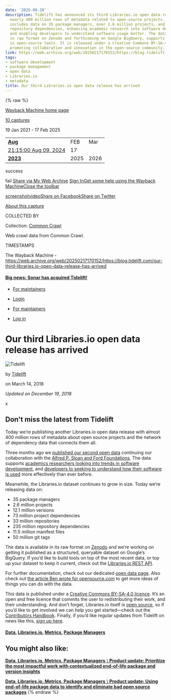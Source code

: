 ```yaml
---
date: '2025-09-20'
description: Tidelift has announced its third Libraries.io open data release, featuring
  nearly 400 million rows of metadata related to open-source projects. This release
  includes data on 35 package managers, over 2.6 million projects, and 235 million
  repository dependencies, enhancing academic research into software development trends
  and enabling developers to understand software usage better. The dataset, available
  in raw format on Zenodo and forthcoming on Google BigQuery, supports scalability
  in open-source tools. It is released under a Creative Commons BY-SA-4.0 license,
  promoting collaboration and innovation in the open-source community.
link: https://web.archive.org/web/20250217170152/https://blog.tidelift.com/our-third-libraries.io-open-data-release-has-arrived
tags:
- software development
- package management
- open data
- Libraries.io
- metadata
title: Our third Libraries.io open data release has arrived
---
```

{% raw %}

[Wayback Machine home page](https://web.archive.org/web/ "Wayback Machine home page")

[10 captures](https://web.archive.org/web/20250217170152*/https://blog.tidelift.com/our-third-libraries.io-open-data-release-has-arrived "See a list of every capture for this URL")

19 Jan 2021 - 17 Feb 2025

|     |     |     |
| --- | --- | --- |
| [**Aug**](https://web.archive.org/web/20240809211500/https://blog.tidelift.com/our-third-libraries.io-open-data-release-has-arrived "09 Aug 2024") | FEB | Mar |
| [21:15:00 Aug 09, 2024](https://web.archive.org/web/20240809211500/https://blog.tidelift.com/our-third-libraries.io-open-data-release-has-arrived "21:15:00 Aug 09, 2024") | 17 |  |
| [**2023**](https://web.archive.org/web/20231201091806/https://blog.tidelift.com/our-third-libraries.io-open-data-release-has-arrived "01 Dec 2023") | 2025 | 2026 |

success

fail
[Share via My Web Archive](https://web.archive.org/web/20250217170152/https://blog.tidelift.com/our-third-libraries.io-open-data-release-has-arrived# "Share via My Web Archive") [Sign In](https://archive.org/account/login.php "Sign In")[Get some help using the Wayback Machine](https://help.archive.org/help/category/the-wayback-machine/ "Get some help using the Wayback Machine")[Close the toolbar](https://web.archive.org/web/20250217170152/https://blog.tidelift.com/our-third-libraries.io-open-data-release-has-arrived#close "Close the toolbar")

[screenshot](https://web.archive.org/web/20250217170152/http://web.archive.org/screenshot/https://blog.tidelift.com/our-third-libraries.io-open-data-release-has-arrived "screenshot")[video](https://web.archive.org/web/20250217170152/https://blog.tidelift.com/our-third-libraries.io-open-data-release-has-arrived# "video")[Share on Facebook](https://web.archive.org/web/20250217170152/https://blog.tidelift.com/our-third-libraries.io-open-data-release-has-arrived# "Share on Facebook")[Share on Twitter](https://web.archive.org/web/20250217170152/https://blog.tidelift.com/our-third-libraries.io-open-data-release-has-arrived# "Share on Twitter")

[About this capture](https://web.archive.org/web/20250217170152/https://blog.tidelift.com/our-third-libraries.io-open-data-release-has-arrived#expand)

COLLECTED BY

Collection: [Common Crawl](https://archive.org/details/commoncrawl)

Web crawl data from Common Crawl.


TIMESTAMPS

The Wayback Machine - https://web.archive.org/web/20250217170152/https://blog.tidelift.com/our-third-libraries.io-open-data-release-has-arrived

#### [Big news: Sonar has acquired Tidelift!](https://web.archive.org/web/20250217170152/https://blog.tidelift.com/tidelift-joins-sonar)

- [For maintainers](https://web.archive.org/web/20250217170152/https://www.tidelift.com/about/lifter?__hstc=233546881.ddf790ed80db4012b9d597d04fb2e792.1538618569361.1606852498697.1606919518772.259&__hssc=233546881.18.1606919518772&__hsfp=3629513924)
- [Login](https://web.archive.org/web/20250217170152/https://tidelift.com/login)

- [For maintainers](https://web.archive.org/web/20250217170152/https://tidelift.com/about/lifter?__hstc=233546881.ddf790ed80db4012b9d597d04fb2e792.1538618569361.1606852498697.1606919518772.259&__hssc=233546881.18.1606919518772&__hsfp=3629513924)
- [Log in](https://web.archive.org/web/20250217170152/https://tidelift.com/login)

# Our third Libraries.io open data release has arrived

![Tidelift](https://web.archive.org/web/20250217170152im_/https://blog.tidelift.com/hubfs/Tidelift_Logos_RGB_Tidelift_Shorthand_On-Blue.png)


by [Tidelift](https://web.archive.org/web/20250217170152/https://blog.tidelift.com/author/tidelift)





on March 14, 2018

_Updated on December 19, 2018_

x

## Don't miss the latest from Tidelift

Today we’re publishing another Libraries.io open data release with almost 400 million rows of metadata about open source projects and the network of dependency data that connects them all.

Three months ago we [published our second open data](https://web.archive.org/web/20250217170152/https://blog.tidelift.com/our-second-libraries.io-open-data-release-has-arrived) continuing our collaboration with the [Alfred P. Sloan and Ford Foundations](https://web.archive.org/web/20250217170152/https://medium.com/libraries-io/libraries-io-joins-brave-new-software-c8cb7bba93bf). The data supports [academics researchers looking into trends in software development](https://web.archive.org/web/20250217170152/https://arxiv.org/abs/1710.04936), and [developers to seeking to understand how their software is used](https://web.archive.org/web/20250217170152/https://libraries.io/rubygems/split/usage) more effectively than ever before.

Meanwhile, the Libraries.io dataset continues to grow in size. Today we’re releasing data on:

- 35 package managers
- 2.6 million projects
- 12.1 million versions
- 73 million project dependencies
- 33 million repositories
- 235 million repository dependencies
- 11.5 million manifest files
- 50 million git tags

The data is available in its raw format on [Zenodo](https://web.archive.org/web/20250217170152/https://zenodo.org/record/1196312) and we’re working on getting it published as a structured, queryable dataset on Google’s BigQuery. If you’d like to build tools on top of the most recent data, or top up your dataset to keep it current, check out the [Libraries.io REST API](https://web.archive.org/web/20250217170152/https://libraries.io/api).

For further documentation, check out our dedicated [open data page](https://web.archive.org/web/20250217170152/https://libraries.io/data). Also check out [the article Ben wrote for opensource.com](https://web.archive.org/web/20250217170152/https://opensource.com/article/17/7/librariesio-data) to get more ideas of things you can do with the data.

This data is published under a [Creative Commons BY-SA-4.0 licence](https://web.archive.org/web/20250217170152/https://creativecommons.org/licenses/by-sa/4.0/). It’s an open and free licence that commits the user to redistributing their work, and their understanding. And don’t forget, Libraries.io itself is [open source](https://web.archive.org/web/20250217170152/https://github.com/librariesio/libraries.io), so if you’d like to get involved we can help you get started—check out the [Contributors Handbook](https://web.archive.org/web/20250217170152/https://docs.libraries.io/contributorshandbook).
Finally, if you’d like regular updates from Tidelift on news like this, [sign up here](https://web.archive.org/web/20250217170152/https://tidelift.com/#email-subscribe).

#### [Data](https://web.archive.org/web/20250217170152/https://blog.tidelift.com/tag/data),    [Libraries.io](https://web.archive.org/web/20250217170152/https://blog.tidelift.com/tag/libraries-io),    [Metrics](https://web.archive.org/web/20250217170152/https://blog.tidelift.com/tag/metrics),    [Package Managers](https://web.archive.org/web/20250217170152/https://blog.tidelift.com/tag/package-managers)

## You might also like:

[**Data,    Libraries.io,    Metrics,    Package Managers** \\
**Product update: Prioritize the most impactful work with contextualized end-of-life package and version insights**](https://web.archive.org/web/20250217170152/https://blog.tidelift.com/prioritize-the-most-impactful-work-with-contextualized-end-of-life-package-and-version-insights)

[**Data,    Libraries.io,    Metrics,    Package Managers** \\
**Product update: Using end-of-life package data to identify and eliminate bad open source packages**](https://web.archive.org/web/20250217170152/https://blog.tidelift.com/using-end-of-life-package-data-to-identify-and-eliminate-bad-open-source-packages)
{% endraw %}
